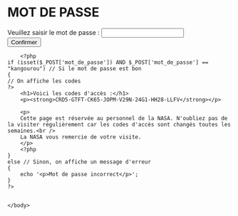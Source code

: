 <h1>MOT DE PASSE</h1>

<form>
  <div>
    <label for="pass">Veuillez saisir le mot de passe : </label>
    <input type="password" id="pass" pattern="ght4">
    <span class="validity"></span>
  </div>
  <div>
    <button>Confirmer</button>
    <a href="http://exemple.com"></a>
  </div>
</form>


<!DOCTYPE html>
<html>
    <head>
        <meta charset="utf-8" />
        <title>Codes d'accès au serveur central de la NASA</title>
    </head>
    <body>
    
        <?php
    if (isset($_POST['mot_de_passe']) AND $_POST['mot_de_passe'] ==  "kangourou") // Si le mot de passe est bon
    {
    // On affiche les codes
    ?>
        <h1>Voici les codes d'accès :</h1>
        <p><strong>CRD5-GTFT-CK65-JOPM-V29N-24G1-HH28-LLFV</strong></p>   
        
        <p>
        Cette page est réservée au personnel de la NASA. N'oubliez pas de la visiter régulièrement car les codes d'accès sont changés toutes les semaines.<br />
        La NASA vous remercie de votre visite.
        </p>
        <?php
    }
    else // Sinon, on affiche un message d'erreur
    {
        echo '<p>Mot de passe incorrect</p>';
    }
    ?>
    
        
    </body>
</html>
